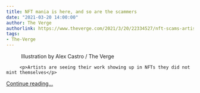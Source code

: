 ```yaml
---
title: NFT mania is here, and so are the scammers
date: "2021-03-20 14:00:00"
author: The Verge
authorlink: https://www.theverge.com/2021/3/20/22334527/nft-scams-artists-opensea-rarible-marble-cards-fraud-art
tags:
- The-Verge
---
```

<figure>
      <img alt="" src="https://cdn.vox-cdn.com/thumbor/hrVjTCxCxsuAtquCu7WoZpiEDHw=/0x0:2040x1360/1310x873/cdn.vox-cdn.com/uploads/chorus_image/image/68998457/acastro_210319_1777_nft_0001.0.jpg" />
        <figcaption>Illustration by Alex Castro / The Verge</figcaption>
    </figure>


  		 <p>Artists are seeing their work showing up in NFTs they did not mint themselves</p>
  <p>
    <a href="https://www.theverge.com/2021/3/20/22334527/nft-scams-artists-opensea-rarible-marble-cards-fraud-art">Continue reading&hellip;</a>
  </p>